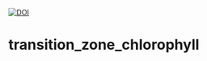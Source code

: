 [![DOI](https://zenodo.org/badge/433908250.svg)](https://zenodo.org/badge/latestdoi/433908250)

# transition_zone_chlorophyll
